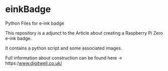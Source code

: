 # einkBadge
Python Files for e-ink badge

This repository is a adjunct to the Article about creating a Raspberry Pi Zero e-ink badge.

It contains a python script and some associated images.

Full information about construction can be found here -> https:/www.digitwell.co.uk/
